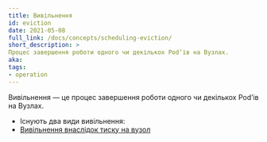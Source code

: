 ```yaml
---
title: Вивільнення
id: eviction
date: 2021-05-08
full_link: /docs/concepts/scheduling-eviction/
short_description: >
Процес завершення роботи одного чи декількох Podʼів на Вузлах.
aka:
tags:
- operation
---
```


Вивільнення — це процес завершення роботи одного чи декількох Podʼів на Вузлах.

<!--more-->
* Існують два види вивільнення:
* [Вивільнення внаслідок тиску на вузол](/docs/concepts/scheduling-eviction/node-pressure-eviction/)
